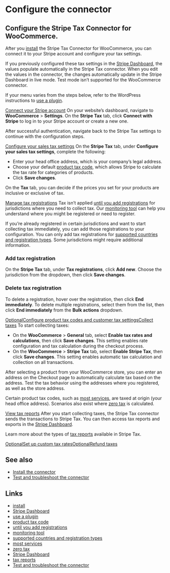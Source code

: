 # Configure the connector

## Configure the Stripe Tax Connector for WooCommerce.

After you [install](https://docs.stripe.com/connectors/woocommerce/installation)
the Stripe Tax Connector for WooCommerce, you can connect it to your Stripe
account and configure your tax settings.

If you previously configured these tax settings in the [Stripe
Dashboard](https://dashboard.stripe.com/test/settings/tax), the values populate
automatically in the Stripe Tax connector. When you edit the values in the
connector, the changes automatically update in the Stripe Dashboard in live
mode. Test mode isn’t supported for the WooCommerce connector.

If your menu varies from the steps below, refer to the WordPress instructions to
[use a plugin](https://wordpress.com/support/plugins/use-your-plugins/).

[Connect your Stripe
account](https://docs.stripe.com/connectors/woocommerce/configuration#connect-stripe-account)
On your website’s dashboard, navigate to **WooCommerce** > **Settings**. On the
**Stripe Tax** tab, click **Connect with Stripe** to log in to your Stripe
account or create a new one.

After successful authentication, navigate back to the Stripe Tax settings to
continue with the configuration steps.

[Configure your sales tax
settings](https://docs.stripe.com/connectors/woocommerce/configuration#configure-tax-settings)
On the **Stripe Tax** tab, under **Configure your sales tax settings**, complete
the following:

- Enter your head office address, which is your company’s legal address.
- Choose your default [product tax code](https://docs.stripe.com/tax/tax-codes),
which allows Stripe to calculate the tax rate for categories of products.
- Click **Save changes**.

On the **Tax** tab, you can decide if the prices you set for your products are
inclusive or exclusive of tax.

[Manage tax
registrations](https://docs.stripe.com/connectors/woocommerce/configuration#tax-registrations)
Tax isn’t applied [until you add
registrations](https://docs.stripe.com/tax/zero-tax#situations-where-stripe-calculates-zero-tax)
for jurisdictions where you need to collect tax. Our [monitoring
tool](https://docs.stripe.com/tax/monitoring) can help you understand where you
might be registered or need to register.

If you’re already registered in certain jurisdictions and want to start
collecting tax immediately, you can add those registrations to your
configuration. You can only add tax registrations for [supported countries and
registration
types](https://docs.stripe.com/tax/supported-countries#supported-countries).
Some jurisdictions might require additional information.

### Add tax registration

On the **Stripe Tax** tab, under **Tax registrations**, click **Add new**.
Choose the jurisdiction from the dropdown, then click **Save changes**.

### Delete tax registration

To delete a registration, hover over the registration, then click **End
immediately**. To delete multiple registrations, select them from the list, then
click **End immediately** from the **Bulk actions** dropdown.

[OptionalConfigure product tax codes and customer tax
settings](https://docs.stripe.com/connectors/woocommerce/configuration#configure-product-tax-code)[Collect
taxes](https://docs.stripe.com/connectors/woocommerce/configuration#collect-taxes)
To start collecting taxes:

- On the **WooCommerce** > **General** tab, select **Enable tax rates and
calculations**, then click **Save changes**. This setting enables rate
configuration and tax calculation during the checkout process.
- On the **WooCommerce** > **Stripe Tax** tab, select **Enable Stripe Tax**,
then click **Save changes**. This setting enables automatic tax calculation and
collection on all transactions.

After selecting a product from your WooCommerce store, you can enter an address
on the Checkout page to automatically calculate tax based on the address. Test
the tax behavior using the addresses where you registered, as well as the store
address.

Certain product tax codes, such as [most
services](https://docs.stripe.com/tax/tax-codes?type=services), are taxed at
origin (your head office address). Scenarios also exist where [zero
tax](https://docs.stripe.com/tax/zero-tax) is calculated.

[View tax
reports](https://docs.stripe.com/connectors/woocommerce/configuration#tax-reports)
After you start collecting taxes, the Stripe Tax connector sends the
transactions to Stripe Tax. You can then access tax reports and exports in the
[Stripe Dashboard](https://dashboard.stripe.com/tax/registrations).

Learn more about the types of [tax reports](https://docs.stripe.com/tax/reports)
available in Stripe Tax.

[OptionalSet up custom tax
rates](https://docs.stripe.com/connectors/woocommerce/configuration#configure-tax-customizations)[OptionalRefund
taxes](https://docs.stripe.com/connectors/woocommerce/configuration#refund-taxes)
## See also

- [Install the
connector](https://docs.stripe.com/connectors/woocommerce/installation)
- [Test and troubleshoot the
connector](https://docs.stripe.com/connectors/woocommerce/troubleshooting)

## Links

- [install](https://docs.stripe.com/connectors/woocommerce/installation)
- [Stripe Dashboard](https://dashboard.stripe.com/test/settings/tax)
- [use a plugin](https://wordpress.com/support/plugins/use-your-plugins/)
- [product tax code](https://docs.stripe.com/tax/tax-codes)
- [until you add
registrations](https://docs.stripe.com/tax/zero-tax#situations-where-stripe-calculates-zero-tax)
- [monitoring tool](https://docs.stripe.com/tax/monitoring)
- [supported countries and registration
types](https://docs.stripe.com/tax/supported-countries#supported-countries)
- [most services](https://docs.stripe.com/tax/tax-codes?type=services)
- [zero tax](https://docs.stripe.com/tax/zero-tax)
- [Stripe Dashboard](https://dashboard.stripe.com/tax/registrations)
- [tax reports](https://docs.stripe.com/tax/reports)
- [Test and troubleshoot the
connector](https://docs.stripe.com/connectors/woocommerce/troubleshooting)